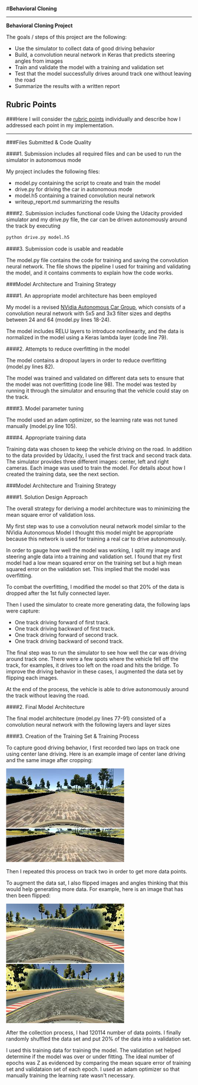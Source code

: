 #**Behavioral Cloning** 

---

**Behavioral Cloning Project**

The goals / steps of this project are the following:
* Use the simulator to collect data of good driving behavior
* Build, a convolution neural network in Keras that predicts steering angles from images
* Train and validate the model with a training and validation set
* Test that the model successfully drives around track one without leaving the road
* Summarize the results with a written report


[//]: # (Image References)

[image1]: ./examples/original-image.jpg "Original Image"
[image2]: ./examples/cropped-image.jpg "Cropped Image"
[image3]: ./examples/center-image.jpg "Normal Image"
[image4]: ./examples/center-image-flipped.jpg "Flipped Image"

## Rubric Points
###Here I will consider the [rubric points](https://review.udacity.com/#!/rubrics/432/view) individually and describe how I addressed each point in my implementation.  

---
###Files Submitted & Code Quality

####1. Submission includes all required files and can be used to run the simulator in autonomous mode

My project includes the following files:
* model.py containing the script to create and train the model
* drive.py for driving the car in autonomous mode
* model.h5 containing a trained convolution neural network 
* writeup_report.md summarizing the results

####2. Submission includes functional code
Using the Udacity provided simulator and my drive.py file, the car can be driven autonomously around the track by executing 
```sh
python drive.py model.h5
```

####3. Submission code is usable and readable

The model.py file contains the code for training and saving the convolution neural network. The file shows the pipeline I used for training and validating the model, and it contains comments to explain how the code works.

###Model Architecture and Training Strategy

####1. An appropriate model architecture has been employed

My model is a revised [NVidia Autonomous Car Group](https://devblogs.nvidia.com/parallelforall/deep-learning-self-driving-cars/), which consists of a convolution neural network with 5x5 and 3x3 filter sizes and depths between 24 and 64 (model.py lines 18-24).

The model includes RELU layers to introduce nonlinearity, and the data is normalized in the model using a Keras lambda layer (code line 79). 

####2. Attempts to reduce overfitting in the model

The model contains a dropout layers in order to reduce overfitting (model.py lines 82). 

The model was trained and validated on different data sets to ensure that the model was not overfitting (code line 98). The model was tested by running it through the simulator and ensuring that the vehicle could stay on the track.

####3. Model parameter tuning

The model used an adam optimizer, so the learning rate was not tuned manually (model.py line 105).

####4. Appropriate training data

Training data was chosen to keep the vehicle driving on the road. In addition to the data provided by Udacity, I used the first track and second track data. The simulator provides three different images: center, left and right cameras. Each image was used to train the model. For details about how I created the training data, see the next section. 

###Model Architecture and Training Strategy

####1. Solution Design Approach

The overall strategy for deriving a model architecture was to minimizing the mean square error of validation loss.

My first step was to use a convolution neural network model similar to the NVidia Autonomous Model I thought this model might be appropriate because this network is used for training a real car to drive autonomously.

In order to gauge how well the model was working, I split my image and steering angle data into a training and validation set. I found that my first model had a low mean squared error on the training set but a high mean squared error on the validation set. This implied that the model was overfitting. 

To combat the overfitting, I modified the model so that 20% of the data is dropped after the 1st fully connected layer.

Then I used the simulator to create more generating data, the following laps were capture:

* One track driving forward of first track.
* One track driving backward of first track.
* One track driving forward of second track. 
* One track driving backward of second track.

The final step was to run the simulator to see how well the car was driving around track one. There were a few spots where the vehicle fell off the track, for examples, it drives too left on the road and hits the bridge. To improve the driving behavior in these cases, I augmented the data set by flipping each images.

At the end of the process, the vehicle is able to drive autonomously around the track without leaving the road.

####2. Final Model Architecture

The final model architecture (model.py lines 77-91) consisted of a convolution neural network with the following layers and layer sizes 


####3. Creation of the Training Set & Training Process

To capture good driving behavior, I first recorded two laps on track one using center lane driving. Here is an example image of center lane driving and the same image after cropping:

![alt text][image1]
![alt text][image2]

Then I repeated this process on track two in order to get more data points.

To augment the data sat, I also flipped images and angles thinking that this would help generating more data. For example, here is an image that has then been flipped:

![alt text][image3]
![alt text][image4]

After the collection process, I had 120114 number of data points.  I finally randomly shuffled the data set and put 20% of the data into a validation set. 

I used this training data for training the model. The validation set helped determine if the model was over or under fitting. The ideal number of epochs was Z as evidenced by comparing the mean square error of training set and validataion set of each epoch. I used an adam optimizer so that manually training the learning rate wasn't necessary.
